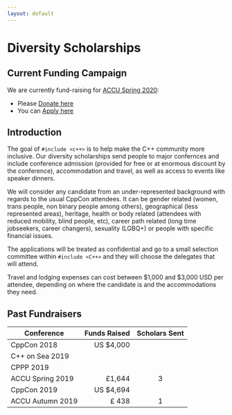 ```yaml
---
layout: default
---
```


# Diversity Scholarships

## Current Funding Campaign

We are currently fund-raising for [ACCU Spring 2020](https://conference.accu.org):

* Please [Donate here](https://www.gofundme.com/f/include-scholarships-for-accu-spring-2020)
* You can [Apply here](https://richardchandler590561.typeform.com/to/ruUqBs)

## Introduction

The goal of `#include <c++>` is to help make the C++ community more inclusive. Our diversity scholarships send people to major confernces and include conference admission (provided for free or at enormous discount by the conference), accommodation and travel, as well as access to events like speaker dinners.

We will consider any candidate from an under-represented background with regards to the usual CppCon attendees. It can be gender related (women, trans people, non binary people among others), geographical (less represented areas), heritage, health or body related (attendees with reduced mobility, blind people, etc), career path related (long time jobseekers, career changers), sexuality (LGBQ+) or people with specific financial issues.

The applications will be treated as confidential and go to a small selection committee within `#include <C++>` and they will choose the delegates that will attend.

Travel and lodging expenses can cost between $1,000 and $3,000 USD per attendee, depending on where the candidate is and the accommodations they need.

## Past Fundraisers

| Conference       | Funds Raised | Scholars Sent  |
|------------------|------------: |     :---:      |
| CppCon 2018      | US $4,000 |   |
| C++ on Sea 2019  |  |   |
| CPPP   2019      |  |   |
| ACCU Spring 2019 | £1,644    | 3 |
| CppCon 2019      | US $4,694 |   |
| ACCU Autumn 2019 | £ 438     | 1 |
